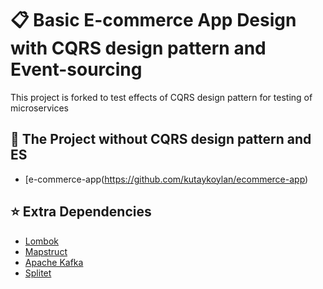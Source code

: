 # :clipboard: Basic E-commerce App Design with CQRS design pattern and Event-sourcing

This project is forked to test effects of CQRS design pattern for testing of microservices

## :flashlight: The Project without CQRS design pattern and ES

- [e-commerce-app(https://github.com/kutaykoylan/ecommerce-app)

## :star: Extra Dependencies

- [Lombok](https://projectlombok.org/)
- [Mapstruct](https://mapstruct.org/)
- [Apache Kafka](https://kafka.apache.org/)
- [Splitet](https://get.splitet.io/)
